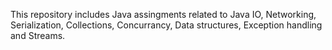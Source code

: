 This repository includes Java assingments related to Java IO, Networking, Serialization, Collections, Concurrancy, Data structures, Exception handling and Streams.
